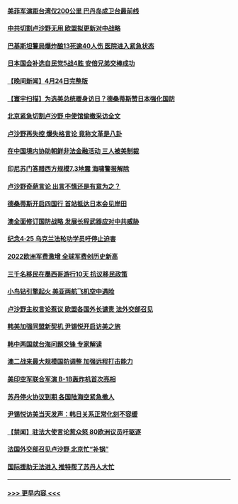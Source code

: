 #### [美菲军演距台湾仅200公里 巴丹岛成卫台最前线](../pages/prog202/a103698522.md?t=04251543) 
#### [中共切割卢沙野无用 欧盟拟更新对中战略](../pages/prog202/a103698490.md?t=04251543) 
#### [巴基斯坦警局爆炸酿13死逾40人伤 医院进入紧急状态](../pages/prog202/a103698486.md?t=04251543) 
#### [日本国会补选自民党5战4胜 安倍兄弟交棒成功](../pages/prog202/a103698483.md?t=04251543) 
#### [【晚间新闻】4月24日完整版](../pages/prog202/a103698363.md?t=04251543) 
#### [【寰宇扫描】为选美总统暖身访日？德桑蒂斯赞日本强化国防](../pages/prog202/a103698401.md?t=04251543) 
#### [北京紧急切割卢沙野 中使馆偷撤采访全文](../pages/prog202/a103698353.md?t=04251543) 
#### [卢沙野再失控 爆失格言论 竟称文革是八卦](../pages/prog202/a103698399.md?t=04251543) 
#### [在中国境内协助朝鲜非法金融活动 三人被美制裁](../pages/prog202/a103698342.md?t=04251543) 
#### [印尼苏门答腊西方规模7.3地震 海啸警报解除](../pages/prog202/a103698323.md?t=04251543) 
#### [卢沙野奇葩言论 出言不慎还是有意为之？](../pages/prog202/a103698253.md?t=04251543) 
#### [德桑蒂斯开启四国行 首站抵达日本会见岸田](../pages/prog202/a103698246.md?t=04251543) 
#### [澳全面修订国防战略 发展长程武器应对中共威胁](../pages/prog202/a103698247.md?t=04251543) 
#### [纪念4‧25 乌克兰法轮功学员吁停止迫害](../pages/prog202/a103698249.md?t=04251543) 
#### [2022欧洲军费激增 全球军费创历史新高](../pages/prog202/a103698245.md?t=04251543) 
#### [三千名移民在墨西哥游行10天 抗议移民政策](../pages/prog202/a103698218.md?t=04251543) 
#### [小鸟钻引擎起火 美亚两航飞机空中遇险](../pages/prog202/a103698205.md?t=04251543) 
#### [卢沙野主权言论惹议 欧盟各国外长谴责 法外交部召见](../pages/prog202/a103698085.md?t=04251543) 
#### [韩美加强同盟新契机 尹锡悦开启访美之旅](../pages/prog202/a103698084.md?t=04251543) 
#### [韩中两国就台海问题交锋 专家解读](../pages/prog202/a103698087.md?t=04251543) 
#### [澳二战来最大规模国防调整 加强远程打击能力](../pages/prog202/a103698088.md?t=04251543) 
#### [美印空军联合军演 B-1B轰炸机首次亮相](../pages/prog202/a103698105.md?t=04251543) 
#### [苏丹停火协议到期 各国陆海空紧急撤人](../pages/prog202/a103698089.md?t=04251543) 
#### [尹锡悦访美当天发声：韩日关系正常化刻不容缓](../pages/prog202/a103698017.md?t=04251543) 
#### [【禁闻】驻法大使言论惹众怒 80欧洲议员吁驱逐](../pages/prog202/a103698011.md?t=04251543) 
#### [法国外交部召见卢沙野 北京忙“补锅”](../pages/prog202/a103698007.md?t=04251543) 
#### [国际援助无法进入 推特帮了苏丹人大忙](../pages/prog202/a103697847.md?t=04251543) 

----
#### [ >>> 更早内容 <<< ](../indexes/prog202-earlier.md)

